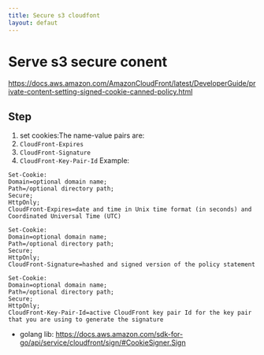 ```yaml
---
title: Secure s3 cloudfont
layout: defaut
---
```

# Serve s3 secure conent
https://docs.aws.amazon.com/AmazonCloudFront/latest/DeveloperGuide/private-content-setting-signed-cookie-canned-policy.html
## Step
1. set cookies:The name-value pairs are:
  1.  `CloudFront-Expires`
  2.  `CloudFront-Signature`
  3.  `CloudFront-Key-Pair-Id`
Example:
```
Set-Cookie:
Domain=optional domain name;
Path=/optional directory path;
Secure;
HttpOnly;
CloudFront-Expires=date and time in Unix time format (in seconds) and Coordinated Universal Time (UTC)

Set-Cookie:
Domain=optional domain name;
Path=/optional directory path;
Secure;
HttpOnly;
CloudFront-Signature=hashed and signed version of the policy statement

Set-Cookie:
Domain=optional domain name;
Path=/optional directory path;
Secure;
HttpOnly;
CloudFront-Key-Pair-Id=active CloudFront key pair Id for the key pair that you are using to generate the signature
```
- golang lib:
https://docs.aws.amazon.com/sdk-for-go/api/service/cloudfront/sign/#CookieSigner.Sign
